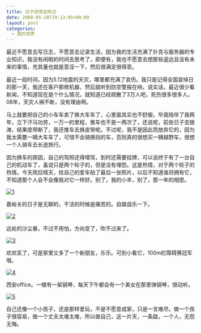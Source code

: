 ```yaml
---
title: 日子还得这样过
date: 2008-05-28T19:13:05+00:00
layout: post
categories:
  - 我的世界
---
```

最近不愿意去写日志，不愿意去记录生活，因为我的生活充满了扑克与服务器的专业知识，我没有闲暇的时间去思考了，即便有，我也不愿意去想那些遥远且没有未来的事情，充其量也就是意淫一下，然后很满足很得意。

最近一段时间，因为5.12地震的天灾，哪里都充满了哀伤。我只是记得全国哀悼日的那一天，我还在客户那修机器，然后就听到防空警报在响，说实话，最近很少看新闻，不知道现在是个什么情况，就知道已经疏散了3万人吧，死伤很多很多人。08年，天灾人祸不断，没有理由啊。

马上就要把自己的小车车卖了换大车车了，心里面其实也不舒服，毕竟陪伴了我两年，立下汗马功劳，一万一的里程，推车也不是一两次了，还说呢，前些日子去银滩，结果皮带断了，我还推车去换皮带呢。不过呢，我不是因此而放弃它的，因为我太需要一辆大车车了，可惜不会骑换挡的车，否则真的很想买一辆越野车，很想一个人骑车去长途旅行。

因为换车的原因，自己的驾照还得增驾，到时还需要挂牌，可以说终于有了一台自己的机动车了，虽说只是两个轮子的，但是没有埋怨。这是热情，对于两个轮子的热情。今天雨后晴天，给自己的爱车拍了最后一张照片，以后不知道谁将拥有它，不知道那个人会不会像我对它一样好。别了，我的小羊，别了，那一年的相思。
<!--more-->
[![1](http://hiphotos.baidu.com/stanley159/pic/item/5deb4ab175d568400823026b.jpg?w=720)](http://hiphotos.baidu.com/stanley159/pic/item/5deb4ab175d568400823026b.jpg)

嘉峪关的日子是无聊的，干活的时候是痛苦的。自娱自乐一下。

[![2](http://hiphotos.baidu.com/stanley159/pic/item/b02f7751d2d0a70c377abe76.jpg?w=720)](http://hiphotos.baidu.com/stanley159/pic/item/b02f7751d2d0a70c377abe76.jpg)

远处的沙尘暴，不过不用怕，方向变了，吹不过来了。

[![3](http://hiphotos.baidu.com/stanley159/pic/item/361e015c90f27257faf2c077.jpg?w=720)](http://hiphotos.baidu.com/stanley159/pic/item/361e015c90f27257faf2c077.jpg)

欢欢丢了，可是家里又多了一个新朋友，乐乐。可别小看它，100m栏障碍赛冠军哦。

[![4](http://hiphotos.baidu.com/stanley159/pic/item/9027777e4c4b442c0dd7da70.jpg?w=720)](http://hiphotos.baidu.com/stanley159/pic/item/9027777e4c4b442c0dd7da70.jpg)

西安office。一楼有一架钢琴，每天下午都会有一个美女在那里弹钢琴，很动听。

[![5](http:///hiphotos.baidu.com/stanley159/pic/item/f437568fee2129ee503d9272.jpg?w=720)](http:///hiphotos.baidu.com/stanley159/pic/item/f437568fee2129ee503d9272.jpg)

自己还像一个小孩子，还是那样爱玩，不是不愿意成家，只是一言难尽。做一个孩子很容易，做一个丈夫太难太难，所以做自己，这一片天，一条路，一个人，无怨无悔。